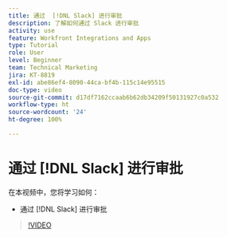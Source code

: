 ```yaml
---
title: 通过  [!DNL Slack] 进行审批
description: 了解如何通过 Slack 进行审批
activity: use
feature: Workfront Integrations and Apps
type: Tutorial
role: User
level: Beginner
team: Technical Marketing
jira: KT-8819
exl-id: abe86ef4-8090-44ca-bf4b-115c14e95515
doc-type: video
source-git-commit: d17df7162ccaab6b62db34209f50131927c0a532
workflow-type: ht
source-wordcount: '24'
ht-degree: 100%

---
```


# 通过 [!DNL Slack] 进行审批

在本视频中，您将学习如何：

* 通过 [!DNL Slack] 进行审批

>[!VIDEO](https://video.tv.adobe.com/v/335119/?quality=12&learn=on&enablevpops)
